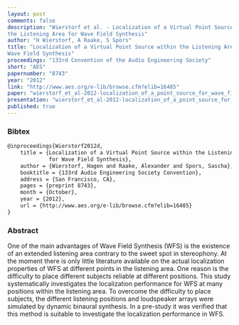 ```yaml
---
layout: post
comments: false
description: "Wierstorf et al. - Localization of a Virtual Point Source within
the Listening Area for Wave Field Synthesis"
author: "H Wierstorf, A Raake, S Spors"
title: "Localization of a Virtual Point Source within the Listening Area for
Wave Field Synthesis"
proceedings: "133rd Convention of the Audio Engineering Society"
short: "AES"
papernumber: "8743"
year: "2012"
link: "http://www.aes.org/e-lib/browse.cfm?elib=16485"
paper: "wierstorf_et_al-2012-localization_of_a_point_source_for_wave_field_synthesis.pdf"
presentation: "wierstorf_et_al-2012-localization_of_a_point_source_for_wave_field_synthesis-presentation.pdf"
published: true
---
```


### Bibtex

```latex
@inproceedings{Wierstorf2012d,
  	title = {Localization of a Virtual Point Source within the Listening Area
             for Wave Field Synthesis},
    author = {Wierstorf, Hagen and Raake, Alexander and Spors, Sascha},
    booktitle = {133rd Audio Engineering Society Convention},
    address = {San Francisco, CA},
    pages = {preprint 8743},
    month = {October},
    year = {2012},
    url = {http://www.aes.org/e-lib/browse.cfm?elib=16485}
}
```

### Abstract

One of the main advantages of Wave Field Synthesis (WFS) is the existence of an
extended listening area contrary to the sweet spot in stereophony. At the moment
there is only little literature available on the actual localization properties
of WFS at different points in the listening area.  One reason is the difficulty
to place different subjects reliable at different positions. This study
systematically investigates the localization performance for WFS at many
positions within the listening area. To overcome the difficulty to place
subjects, the different listening positions and loudspeaker arrays were
simulated by dynamic binaural synthesis.  In a pre-study it was verified that
this method is suitable to investigate the localization performance in WFS.

